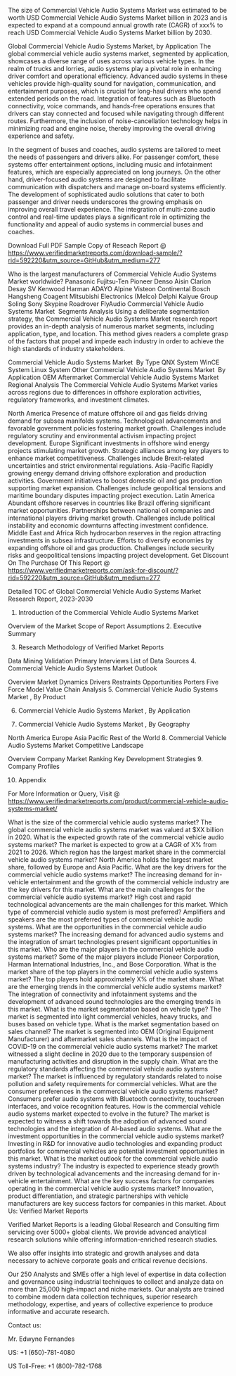 The size of Commercial Vehicle Audio Systems Market was estimated to be worth USD Commercial Vehicle Audio Systems Market billion in 2023 and is expected to expand at a compound annual growth rate (CAGR) of xxx% to reach USD Commercial Vehicle Audio Systems Market billion by 2030.

Global Commercial Vehicle Audio Systems Market, by Application
The global commercial vehicle audio systems market, segmented by application, showcases a diverse range of uses across various vehicle types. In the realm of trucks and lorries, audio systems play a pivotal role in enhancing driver comfort and operational efficiency. Advanced audio systems in these vehicles provide high-quality sound for navigation, communication, and entertainment purposes, which is crucial for long-haul drivers who spend extended periods on the road. Integration of features such as Bluetooth connectivity, voice commands, and hands-free operations ensures that drivers can stay connected and focused while navigating through different routes. Furthermore, the inclusion of noise-cancellation technology helps in minimizing road and engine noise, thereby improving the overall driving experience and safety.

In the segment of buses and coaches, audio systems are tailored to meet the needs of passengers and drivers alike. For passenger comfort, these systems offer entertainment options, including music and infotainment features, which are especially appreciated on long journeys. On the other hand, driver-focused audio systems are designed to facilitate communication with dispatchers and manage on-board systems efficiently. The development of sophisticated audio solutions that cater to both passenger and driver needs underscores the growing emphasis on improving overall travel experience. The integration of multi-zone audio control and real-time updates plays a significant role in optimizing the functionality and appeal of audio systems in commercial buses and coaches.

Download Full PDF Sample Copy of Reseach Report @ https://www.verifiedmarketreports.com/download-sample/?rid=592220&utm_source=GitHub&utm_medium=277

Who is the largest manufacturers of Commercial Vehicle Audio Systems Market worldwide?
Panasonic
Fujitsu-Ten
Pioneer
Denso
Aisin
Clarion
Desay SV
Kenwood
Harman
ADAYO
Alpine
Visteon
Continental
Bosch
Hangsheng
Coagent
Mitsubishi Electronics (Melco)
Delphi
Kaiyue Group
Soling
Sony
Skypine
Roadrover
FlyAudio
Commercial Vehicle Audio Systems Market  Segments Analysis
Using a deliberate segmentation strategy, the Commercial Vehicle Audio Systems Market research report provides an in-depth analysis of numerous market segments, including application, type, and location. This method gives readers a complete grasp of the factors that propel and impede each industry in order to achieve the high standards of industry stakeholders.

Commercial Vehicle Audio Systems Market  By Type
QNX System
WinCE System
Linux System
Other
Commercial Vehicle Audio Systems Market  By Application
OEM
Aftermarket
Commercial Vehicle Audio Systems Market Regional Analysis
The Commercial Vehicle Audio Systems Market varies across regions due to differences in offshore exploration activities, regulatory frameworks, and investment climates.

North America
Presence of mature offshore oil and gas fields driving demand for subsea manifolds systems.
Technological advancements and favorable government policies fostering market growth.
Challenges include regulatory scrutiny and environmental activism impacting project development.
Europe
Significant investments in offshore wind energy projects stimulating market growth.
Strategic alliances among key players to enhance market competitiveness.
Challenges include Brexit-related uncertainties and strict environmental regulations.
Asia-Pacific
Rapidly growing energy demand driving offshore exploration and production activities.
Government initiatives to boost domestic oil and gas production supporting market expansion.
Challenges include geopolitical tensions and maritime boundary disputes impacting project execution.
Latin America
Abundant offshore reserves in countries like Brazil offering significant market opportunities.
Partnerships between national oil companies and international players driving market growth.
Challenges include political instability and economic downturns affecting investment confidence.
Middle East and Africa
Rich hydrocarbon reserves in the region attracting investments in subsea infrastructure.
Efforts to diversify economies by expanding offshore oil and gas production.
Challenges include security risks and geopolitical tensions impacting project development.
Get Discount On The Purchase Of This Report @ https://www.verifiedmarketreports.com/ask-for-discount/?rid=592220&utm_source=GitHub&utm_medium=277

Detailed TOC of Global Commercial Vehicle Audio Systems Market Research Report, 2023-2030
1. Introduction of the Commercial Vehicle Audio Systems Market

Overview of the Market
Scope of Report
Assumptions
2. Executive Summary

3. Research Methodology of Verified Market Reports

Data Mining
Validation
Primary Interviews
List of Data Sources
4. Commercial Vehicle Audio Systems Market Outlook

Overview
Market Dynamics
Drivers
Restraints
Opportunities
Porters Five Force Model
Value Chain Analysis
5. Commercial Vehicle Audio Systems Market , By Product

6. Commercial Vehicle Audio Systems Market , By Application

7. Commercial Vehicle Audio Systems Market , By Geography

North America
Europe
Asia Pacific
Rest of the World
8. Commercial Vehicle Audio Systems Market Competitive Landscape

Overview
Company Market Ranking
Key Development Strategies
9. Company Profiles

10. Appendix

For More Information or Query, Visit @ https://www.verifiedmarketreports.com/product/commercial-vehicle-audio-systems-market/

What is the size of the commercial vehicle audio systems market?
The global commercial vehicle audio systems market was valued at $XX billion in 2020.
What is the expected growth rate of the commercial vehicle audio systems market?
The market is expected to grow at a CAGR of X% from 2021 to 2026.
Which region has the largest market share in the commercial vehicle audio systems market?
North America holds the largest market share, followed by Europe and Asia Pacific.
What are the key drivers for the commercial vehicle audio systems market?
The increasing demand for in-vehicle entertainment and the growth of the commercial vehicle industry are the key drivers for this market.
What are the main challenges for the commercial vehicle audio systems market?
High cost and rapid technological advancements are the main challenges for this market.
Which type of commercial vehicle audio system is most preferred?
Amplifiers and speakers are the most preferred types of commercial vehicle audio systems.
What are the opportunities in the commercial vehicle audio systems market?
The increasing demand for advanced audio systems and the integration of smart technologies present significant opportunities in this market.
Who are the major players in the commercial vehicle audio systems market?
Some of the major players include Pioneer Corporation, Harman International Industries, Inc., and Bose Corporation.
What is the market share of the top players in the commercial vehicle audio systems market?
The top players hold approximately X% of the market share.
What are the emerging trends in the commercial vehicle audio systems market?
The integration of connectivity and infotainment systems and the development of advanced sound technologies are the emerging trends in this market.
What is the market segmentation based on vehicle type?
The market is segmented into light commercial vehicles, heavy trucks, and buses based on vehicle type.
What is the market segmentation based on sales channel?
The market is segmented into OEM (Original Equipment Manufacturer) and aftermarket sales channels.
What is the impact of COVID-19 on the commercial vehicle audio systems market?
The market witnessed a slight decline in 2020 due to the temporary suspension of manufacturing activities and disruption in the supply chain.
What are the regulatory standards affecting the commercial vehicle audio systems market?
The market is influenced by regulatory standards related to noise pollution and safety requirements for commercial vehicles.
What are the consumer preferences in the commercial vehicle audio systems market?
Consumers prefer audio systems with Bluetooth connectivity, touchscreen interfaces, and voice recognition features.
How is the commercial vehicle audio systems market expected to evolve in the future?
The market is expected to witness a shift towards the adoption of advanced sound technologies and the integration of AI-based audio systems.
What are the investment opportunities in the commercial vehicle audio systems market?
Investing in R&D for innovative audio technologies and expanding product portfolios for commercial vehicles are potential investment opportunities in this market.
What is the market outlook for the commercial vehicle audio systems industry?
The industry is expected to experience steady growth driven by technological advancements and the increasing demand for in-vehicle entertainment.
What are the key success factors for companies operating in the commercial vehicle audio systems market?
Innovation, product differentiation, and strategic partnerships with vehicle manufacturers are key success factors for companies in this market.
About Us: Verified Market Reports

Verified Market Reports is a leading Global Research and Consulting firm servicing over 5000+ global clients. We provide advanced analytical research solutions while offering information-enriched research studies.

We also offer insights into strategic and growth analyses and data necessary to achieve corporate goals and critical revenue decisions.

Our 250 Analysts and SMEs offer a high level of expertise in data collection and governance using industrial techniques to collect and analyze data on more than 25,000 high-impact and niche markets. Our analysts are trained to combine modern data collection techniques, superior research methodology, expertise, and years of collective experience to produce informative and accurate research.

Contact us:

Mr. Edwyne Fernandes

US: +1 (650)-781-4080

US Toll-Free: +1 (800)-782-1768

